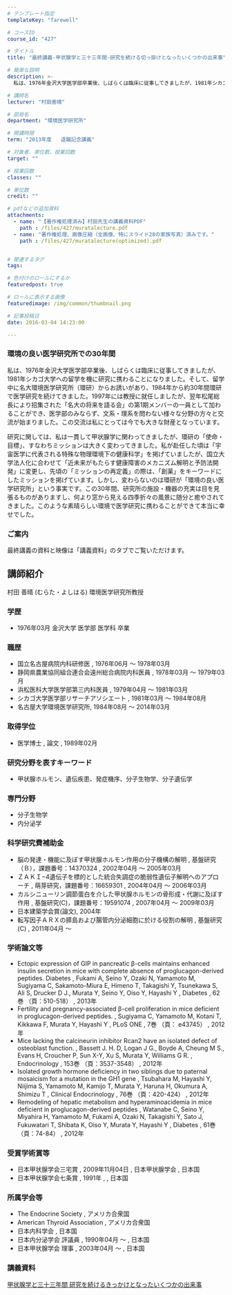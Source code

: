 ```yaml
---
# テンプレート指定
templateKey: "farewell"

# コースID
course_id: "427"

# タイトル
title: "最終講義-甲状腺学と三十三年間-研究を続ける切っ掛けとなったいくつかの出来事"

# 簡単な説明
description: >-
  私は、1976年金沢大学医学部卒業後、しばらくは臨床に従事してきましたが、1981年シカゴ大学への留学を機に研究に携わることになりました。そして、留学中に名大環境医学研究所（環研）からお誘いがあり...

# 講師名
lecturer: "村田善晴"

# 部局名
department: "環境医学研究所"

# 開講時限
term: "2013年度	退職記念講義"

# 対象者、単位数、授業回数
target: ""

# 授業回数
classes: ""

# 単位数
credit: ""

# pdfなどの追加資料
attachments: 
  - name: "【著作権処理済み】村田先生の講義資料PDF" 
    path : /files/427/muratalecture.pdf
  - name: "著作権処理、画像圧縮（全画像、特にスライド28の家族写真）済みです。" 
    path : /files/427/muratalecture(optimized).pdf


# 関連するタグ
tags:

# 色付けのロールにするか
featuredpost: true

# ロールに表示する画像
featuredimage: /img/common/thumbnail.png

# 記事投稿日
date: 2016-03-04 14:23:00

---
```

### 環境の良い医学研究所での30年間 

私は、1976年金沢大学医学部卒業後、しばらくは臨床に従事してきましたが、1981年シカゴ大学への留学を機に研究に携わることになりました。そして、留学中に名大環境医学研究所（環研）からお誘いがあり、1984年から約30年間環研で医学研究を続けてきました。1997年には教授に就任しましたが、翌年松尾総長により招集された「名大の将来を語る会」の第1期メンバーの一員として加わることができ、医学部のみならず、文系・理系を問わない様々な分野の方々と交流が始まりました。この交流は私にとっては今でも大きな財産となっています。 

研究に関しては、私は一貫して甲状腺学に関わってきましたが、環研の「使命・目標」、すなわちミッションは大きく変わってきました。私が赴任した頃は「宇宙医学に代表される特殊な物理環境下の健康科学」を掲げていましたが、国立大学法人化に合わせて「近未来がもたらす健康障害のメカニズム解明と予防法開発」に変更し、先頃の「ミッションの再定義」の際は、「創薬」をキーワードにしたミッションを掲げています。しかし、変わらないのは環研が「環境の良い医学研究所」という事実です。この30年間、研究所の施設・機器の充実は目を見張るものがありますし、何より窓から見える四季折々の風景に随分と癒やされてきました。このような素晴らしい環境で医学研究に携わることができて本当に幸せでした。 

### ご案内

最終講義の資料と映像は「講義資料」のタブでご覧いただけます。
## 講師紹介

村田 善晴 (むらた・よしはる) 環境医学研究所教授 

### 学歴

  * 1976年03月 金沢大学 医学部 医学科 卒業

### 職歴

  * 国立名古屋病院内科研修医 , 1976年06月 〜 1978年03月
  * 静岡県農業協同組合連合会遠州総合病院内科医員 , 1978年03月 〜 1979年03月
  * 浜松医科大学医学部第三内科医員 , 1979年04月 〜 1981年03月
  * シカゴ大学医学部リサーチアソシエート , 1981年03月 〜 1984年08月
  * 名古屋大学環境医学研究所, 1984年08月 〜 2014年03月

### 取得学位

  * 医学博士 , 論文 , 1989年02月

### 研究分野を表すキーワード

  * 甲状腺ホルモン、遺伝疾患、発症機序、分子生物学、分子遺伝学

### 専門分野

  * 分子生物学
  * 内分泌学

### 科学研究費補助金

  * 脳の発達・機能に及ぼす甲状腺ホルモン作用の分子機構の解明 , 基盤研究（Ｂ），課題番号：14370324 , 2002年04月 〜 2005年03月
  * ＺＡＫＩ−4遺伝子を標的とした統合失調症の脆弱性遺伝子解明へのアプローチ , 萌芽研究，課題番号：16659301 , 2004年04月 〜 2006年03月
  * カルシニューリン調節蛋白を介した甲状腺ホルモンの骨形成・代謝に及ぼす作用 , 基盤研究(C)，課題番号：19591074 , 2007年04月 〜 2009年03月
  * 日本建築学会賞(論文), 2004年
  * 転写因子ＡＲＸの膵島および腸管内分泌細胞に於ける役割の解明 , 基盤研究(C) , 2011年04月 〜

### 学術論文等

  * Ectopic expression of GIP in pancreatic β-cells maintains enhanced insulin secretion in mice with complete absence of proglucagon-derived peptides. Diabetes , Fukami A, Seino Y, Ozaki N, Yamamoto M, Sugiyama C, Sakamoto-Miura E, Himeno T, Takagishi Y, Tsunekawa S, Ali S, Drucker D J., Murata Y, Seino Y, Oiso Y, Hayashi Y , Diabetes , 62巻 （頁：510-518） , 2013年
  * Fertility and pregnancy-associated β-cell proliferation in mice deficient in proglucagon-derived peptides. , Sugiyama C, Yamamoto M, Kotani T, Kikkawa F, Murata Y, Hayashi Y , PLoS ONE , 7巻 （頁： e43745） , 2012年
  * Mice lacking the calcineurin inhibitor Rcan2 have an isolated defect of osteoblast function. , Bassett J. H. D, Logan J G., Boyde A, Cheung M S., Evans H, Croucher P, Sun X-Y, Xu S, Murata Y, Williams G R. , Endocrinology , 153巻 （頁：3537-3548） , 2012年
  * Isolated growth hormone deficiency in two siblings due to paternal mosaicism for a mutation in the GH1 gene , Tsubahara M, Hayashi Y, Niijima S, Yamamoto M, Kamijo T, Murata Y, Haruna H, Okumura A, Shimizu T , Clinical Endocrinology , 76巻 （頁：420-424） , 2012年
  * Remodeling of hepatic metabolism and hyperaminoacidemia in mice deficient in proglucagon-derived peptides , Watanabe C, Seino Y, Miyahira H, Yamamoto M, Fukami A, Ozaki N, Takagishi Y, Sato J, Fukuwatari T, Shibata K, Oiso Y, Murata Y, Hayashi Y , Diabetes , 61巻 （頁：74-84） , 2012年

### 受賞学術賞等

  * 日本甲状腺学会三宅賞 , 2009年11月04日 , 日本甲状腺学会 , 日本国
  * 日本甲状腺学会七条賞 , 1991年 , , 日本国

### 所属学会等

  * The Endocrine Society , アメリカ合衆国
  * American Thyroid Association , アメリカ合衆国
  * 日本内科学会 , 日本国
  * 日本内分泌学会 評議員 , 1990年04月 〜 , 日本国
  * 日本甲状腺学会 理事 , 2003年04月 〜 , 日本国
### 講義資料


[甲状腺学と三十三年間 研究を続けるきっかけとなったいくつかの出来事](/files/427/muratalecture(optimized).pdf) 
